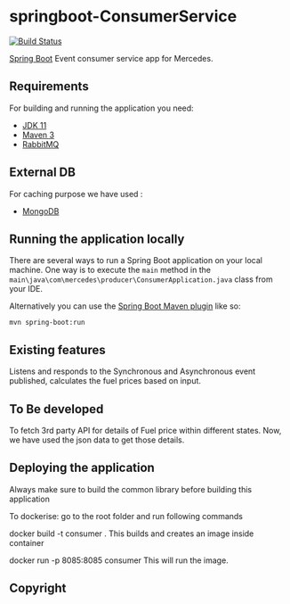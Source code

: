 # springboot-ConsumerService

[![Build Status](https://github.com/jithumani/mercedes/tree/main/consumer.svg?branch=main)](https://github.com/jithumani/mercedes/tree/main/consumer)

 [Spring Boot](http://projects.spring.io/spring-boot/) Event consumer service app for Mercedes.

## Requirements

For building and running the application you need:

- [JDK 11](https://www.oracle.com/java/technologies/javase-jdk11-downloads.html)
- [Maven 3](https://maven.apache.org)
- [RabbitMQ](https://www.rabbitmq.com/download.html)

## External DB

For caching purpose we have used :
- [MongoDB](https://www.mongodb.com/)

## Running the application locally

There are several ways to run a Spring Boot application on your local machine. One way is to execute the `main` method in the `main\java\com\mercedes\producer\ConsumerApplication.java` class from your IDE.

Alternatively you can use the [Spring Boot Maven plugin](https://docs.spring.io/spring-boot/docs/current/reference/html/build-tool-plugins-maven-plugin.html) like so:

```shell
mvn spring-boot:run
```
## Existing features

Listens and responds to the Synchronous and Asynchronous event published, calculates the fuel prices based on input.

## To Be developed

To fetch 3rd party API for details of Fuel price within different states.
Now, we have used the json data to get those details.

## Deploying the application

Always make sure to build the common library before building this application

To dockerise:
go to the root folder and run following commands

docker build -t consumer .
This builds and creates an image inside container

docker run -p 8085:8085 consumer
This will run the image.

## Copyright
